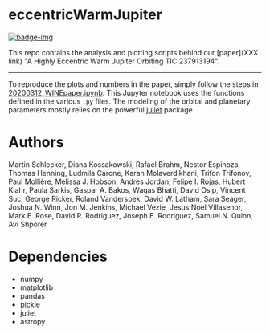 # eccentricWarmJupiter
[![badge-img](http://img.shields.io/badge/arXiv-2010.03570-red.svg?style=flat)](https://arxiv.org/abs/2010.03570)

This repo contains the analysis and plotting scripts behind our [paper](XXX link) "A Highly Eccentric Warm Jupiter Orbiting TIC 237913194".

-------------

To reproduce the plots and numbers in the paper, simply follow the steps in [20200312_WINEpaper.ipynb](20200312_WINEpaper.ipynb). This Jupyter notebook uses the functions defined in the various `.py` files. 
The modeling of the orbital and planetary parameters mostly relies on the powerful [juliet](https://github.com/nespinoza/juliet) package.

# Authors
Martin Schlecker, Diana Kossakowski, Rafael Brahm, Nestor Espinoza, Thomas Henning, Ludmila Carone, Karan Molaverdikhani, Trifon Trifonov, Paul Mollière, Melissa J. Hobson, Andres Jordan, Felipe I. Rojas, Hubert Klahr, Paula Sarkis, Gaspar A. Bakos, Waqas Bhatti, David Osip, Vincent Suc, George Ricker, Roland Vanderspek, David W. Latham, Sara Seager, Joshua N. Winn, Jon M. Jenkins, Michael Vezie, Jesus Noel Villasenor, Mark E. Rose, David R. Rodriguez, Joseph E. Rodriguez, Samuel N. Quinn, Avi Shporer


# Dependencies
- numpy
- matplotlib
- pandas
- pickle
- juliet
- astropy
